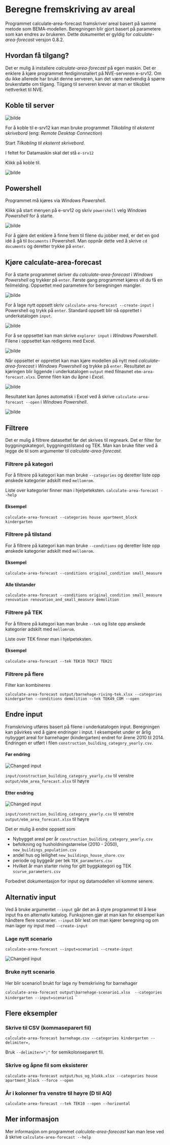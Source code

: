   
# Beregne fremskriving av areal  
  
Programmet calculate-area-forecast framskriver areal basert på samme metode som BEMA-modellen. Beregningen blir gjort basert på parametere som kan endres av brukeren. Dette dokumentet er gyldig for *calculate-area-forecast* versjon 0.8.2.  
  
## Hvordan få tilgang?  
  
Det er mulig å installere *calculate-area-forecast* på egen maskin. Det er enklere å kjøre programmet ferdiginnstallert på NVE-serveren e-srv12. Om du ikke allerede har brukt denne serveren, kan det være nødvendig å spørre brukerstøtte om tilgang. Tilgang til serveren krever at man er tilkoblet nettverket til NVE.  
  
  
## Koble til server  
  
![bilde](images/caf-01-tilkobling-til-ekstern-skrivebord.png)  
  
For å koble til e-srv12 kan man bruke programmet *Tilkobling til eksternt skrivebord* (eng: *Remote Desktop Connection*)  
  
Start *Tilkobling til eksternt skrivebord*.  
  
I feltet for Datamaskin skal det stå `e-srv12`  
  
Klikk på koble til.  
  
  
![bilde](images/caf-02-tilkobling-esrv12.png)  
  
  
## Powershell  
  
Programmet må kjøres via *Windows Powershell*.  
  
Klikk på start menyen på e-srv12 og skriv `powershell` velg *Windows Powershell* for å starte.  
  
![bilde](images/caf-03-starte-powershell.png)  
  
For å gjøre det enklere å finne frem til filene du jobber med, er det en god idé å gå til `Documents` i Powershell. Man oppnår dette ved å skrive `cd documents` og deretter trykke på `enter`.  
  
## Kjøre calculate-area-forecast  
  
For å starte programmet skriver du *calculate-area-forecast* i *Windows Powershell* og trykker på `enter`. Første gang programmet kjøres vil du få en feilmelding. Oppsettet med parametere for beregningen mangler.  
  
![bilde](images/caf-04-create-input.png)  
  
For å lage nytt oppsett skriv `calculate-area-forecast --create-input` i Powershell og trykk på `enter`. Standard oppsett blir nå opprettet i underkatalogen `input`.  
  
![bilde](images/caf-05-create-input.png)  
  
  
For å se oppsettet kan man skrive `explorer input` i *Windows Powershell*. Filene i oppsettet kan redigeres med Excel.  
  
![bilde](images/caf-07-input-directory.png)  
  
Når oppsettet er opprettet kan man kjøre modellen på nytt med *calculate-area-forecast* i *Windows Powershell* og trykke på `enter`. Resultatet av kjøringen blir liggende i underkatalogen `output` med filnavnet `ebm-area-forecast.xlxs`. Denne filen kan du åpne i *Excel*.  
  
![bilde](images/caf-08-calculate-area-forecast-open.png)  
  
Resultatet kan åpnes automatisk i Excel ved å skrive `calculate-area-forecast --open` i *Windows Powershell*.  
  
  
![bilde](images/caf-09-calculate-area-forecast.png)  
  
## Filtrere  
  
Det er mulig å filtrere datasettet før det skrives til regneark. Det er filter for byggningskategori, byggningstilstand og TEK. Man kan bruke filter ved å legge de til som argumenter til *calculate-area-forecast*.  
  
### Filtrere på kategori  
  
For å filtrere på kategori kan man bruke `--categories` og deretter liste opp ønskede kategorier adskilt med `mellomrom`.  
  
Liste over kategorier finner man i hjelpeteksten. `calculate-area-forecast --help`  
  
#### Eksempel  
`calculate-area-forecast --categories house apartment_block kindergarten`  
  
### Filtrere på tilstand  
  
For å filtrere på kategori kan man bruke `--conditions` og deretter liste opp ønskede kategorier adskilt med `mellomrom`.  
  
#### Eksempel  
`calculate-area-forecast --conditions original_condition small_measure`  
  
#### Alle tilstander  
`calculate-area-forecast --conditions original_condition small_measure renovation renovation_and_small_measure demolition`  
  
  
### Filtrere på TEK  
  
For å filtrere på kategori kan man bruke `--tek` og liste opp ønskede kategorier adskilt med `mellomrom`.  
  
Liste over TEK finner man i hjelpeteksten.  
#### Eksempel  
`calculate-area-forecast --tek TEK10 TEK17 TEK21`  
  
### Filtrere på flere  
  
Filter kan kombineres  
  
`calculate-area-forecast output/barnehage-riving-tek.xlsx --categories kindergarten --conditions demolition --tek TEK49_COM --open`  
  
  
## Endre input  
  
Framskriving utføres basert på filene i underkatalogen input. Beregningen kan påvirkes ved å gjøre endringer i input. I eksempelet under er årlig nybygget areal for barnehager (kindergarten) endret for årene 2010 til 2014. Endringen er utført i filen `construction_building_category_yearly.csv`. 
#### Før endring
  
![Changed input](images/caf-10-input-original.png)  

`input/construction_building_category_yearly.csv` til venstre
`output/ebm_area_forecast.xlsx` til høyre

#### Etter endring   
  
![Changed input](images/caf-11-input-changed.png)  

`input/construction_building_category_yearly.csv` til venstre
`output/ebm_area_forecast.xlsx` til høyre

Det er mulig å endre oppsett som  
- Nybygget areal per år `construction_building_category_yearly.csv`  
- befolkning og husholdningstørrelse (2010 - 2050), `new_buildings_population.csv`  
- andel hus og leilighet `new_buildings_house_share.csv`  
- periode og byggeår per tek `TEK_parameters.csv`  
- Hvilket år man starter riving for gitt byggkategori og TEK `scurve_parameters.csv`  
  
Forbedret dokumentasjon for input og datamodellen vil komme senere.  

## Alternativ input

Ved å bruke argumentet `--input` går det an å styre programmet til å lese input fra en alternativ katalog. Funksjonen gjør at man kan for eksempel kan håndtere flere scenarier. `--input` blir lest om man kjører beregning og om man lager ny input med `--create-input`

### Lage nytt scenario

`calculate-area-forecast --input=scenario1 --create-input`

![Changed input](images/caf-12-input-scenario1.png)  

### Bruke nytt scenario

Her blir scenario1 brukt for lage ny fremskriving for barnehager

`calculate-area-forecast output\barnehage-scenario1.xlsx  --categories kindergarten --input=scenario1`
``
  
## Flere eksempler  
  
### Skrive til CSV (kommaseparert fil)  
  
`calculate-area-forecast barnehage.csv --categories kindergarten --delimiter=, `  

Bruk `--delimiter=";"` for semikolonseparert fil.
### Skrive og åpne fil som eksisterer  
  
`calculate-area-forecast output/hus_og_blokk.xlsx --categories house apartment_block --force --open`  
  
  
### År i kolonner fra venstre til høyre (D til AQ)  
  
`calculate-area-forecast --tek TEK10 --open --horizontal`  
  
  
## Mer informasjon  
  
Mer informasjon om programmet *calculate-area-forecast* kan man lese ved å skrive `calculate-area-forecast --help`